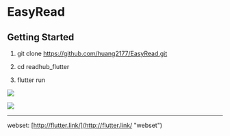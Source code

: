 # EasyRead

## Getting Started

   
1.	git clone https://github.com/huang2177/EasyRead.git

2.	cd readhub_flutter
	
3.	flutter run

![](http://huang2177.github.io/img/easy_read.jpg)

![](http://ww2.sinaimg.cn/large/0060lm7Tly1fo2512n71pj30dc0npdkk.jpg)


----------

webset: [http://flutter.link/](http://flutter.link/ "webset")

</center>